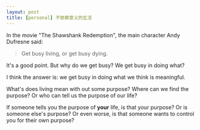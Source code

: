 ```yaml
---
layout: post
title: [personal] 不依赖意义的生活
---
```


In the movie "The Shawshank Redemption", the main character Andy Dufresne said:

> Get busy living, or get busy dying.

It's a good point. But why do we get busy? We get busy in doing what?

I think the answer is: we get busy in doing what we think is meaningful.

What's does living mean with out some purpose? Where can we find the purpose? Or who can tell us the purpose of our life?

If someone tells you the purpose of **your** life, is that your purpose? Or is someone else's purpose? Or even worse, is that someone wants to control you for their own purpose?

